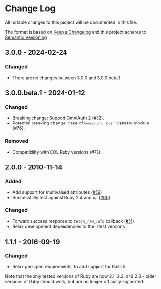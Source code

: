 # Change Log

All notable changes to this project will be documented in this file.

The format is based on [Keep a Changelog](https://keepachangelog.com/) and this
project adheres to [Semantic Versioning](https://semver.org/)

## 3.0.0 - 2024-02-24

### Changed

* There are no changes between 3.0.0 and 3.0.0.beta.1

## 3.0.0.beta.1 - 2024-01-12

### Changed

* Breaking change: Support OmniAuth 2 (#82).
* Potential breaking change: case of `Omniauth::Cas::VERSION` module (#76).

### Removed

* Compatibility with EOL Ruby versions (#73).

## 2.0.0 - 2010-11-14

### Added

* Add support for multivalued attributes ([#59](https://github.com/dlindahl/omniauth-cas/pull/59))
* Successfully test against Ruby 2.4 and up ([#60](https://github.com/dlindahl/omniauth-cas/pull/60))

### Changed

* Forward success response to `fetch_raw_info` callback ([#51](https://github.com/dlindahl/omniauth-cas/pull/51))
* Relax development dependencies to the latest versions

## 1.1.1 - 2016-09-19

### Changed

* Relax gemspec requirements, to add support for Rails 5.

Note that the only tested versions of Ruby are now 2.1, 2.2, and 2.3 - older
versions of Ruby should work, but are no longer officially supported.
